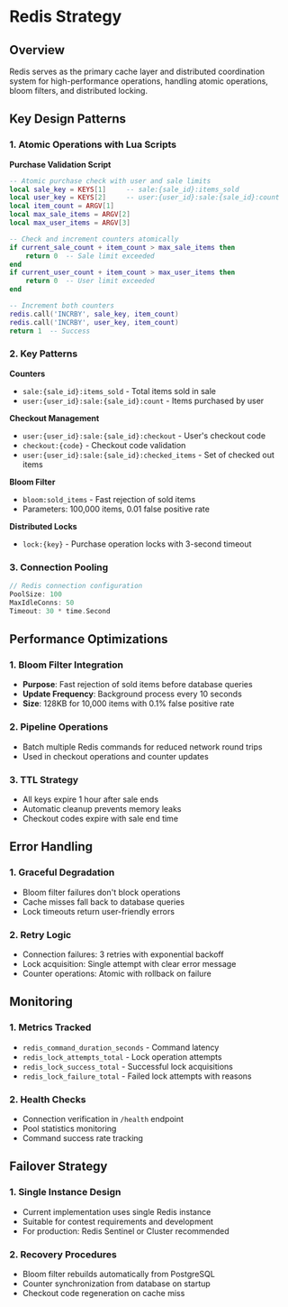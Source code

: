 # Redis Strategy

## Overview

Redis serves as the primary cache layer and distributed coordination system for high-performance operations, handling atomic operations, bloom filters, and distributed locking.

## Key Design Patterns

### 1. Atomic Operations with Lua Scripts

**Purchase Validation Script**
```lua
-- Atomic purchase check with user and sale limits
local sale_key = KEYS[1]     -- sale:{sale_id}:items_sold
local user_key = KEYS[2]     -- user:{user_id}:sale:{sale_id}:count
local item_count = ARGV[1]
local max_sale_items = ARGV[2]
local max_user_items = ARGV[3]

-- Check and increment counters atomically
if current_sale_count + item_count > max_sale_items then
    return 0  -- Sale limit exceeded
end
if current_user_count + item_count > max_user_items then
    return 0  -- User limit exceeded
end

-- Increment both counters
redis.call('INCRBY', sale_key, item_count)
redis.call('INCRBY', user_key, item_count)
return 1  -- Success
```

### 2. Key Patterns

**Counters**
- `sale:{sale_id}:items_sold` - Total items sold in sale
- `user:{user_id}:sale:{sale_id}:count` - Items purchased by user

**Checkout Management**
- `user:{user_id}:sale:{sale_id}:checkout` - User's checkout code
- `checkout:{code}` - Checkout code validation
- `user:{user_id}:sale:{sale_id}:checked_items` - Set of checked out items

**Bloom Filter**
- `bloom:sold_items` - Fast rejection of sold items
- Parameters: 100,000 items, 0.01 false positive rate

**Distributed Locks**
- `lock:{key}` - Purchase operation locks with 3-second timeout

### 3. Connection Pooling

```go
// Redis connection configuration
PoolSize: 100
MaxIdleConns: 50
Timeout: 30 * time.Second
```

## Performance Optimizations

### 1. Bloom Filter Integration
- **Purpose**: Fast rejection of sold items before database queries
- **Update Frequency**: Background process every 10 seconds
- **Size**: 128KB for 10,000 items with 0.1% false positive rate

### 2. Pipeline Operations
- Batch multiple Redis commands for reduced network round trips
- Used in checkout operations and counter updates

### 3. TTL Strategy
- All keys expire 1 hour after sale ends
- Automatic cleanup prevents memory leaks
- Checkout codes expire with sale end time

## Error Handling

### 1. Graceful Degradation
- Bloom filter failures don't block operations
- Cache misses fall back to database queries
- Lock timeouts return user-friendly errors

### 2. Retry Logic
- Connection failures: 3 retries with exponential backoff
- Lock acquisition: Single attempt with clear error message
- Counter operations: Atomic with rollback on failure

## Monitoring

### 1. Metrics Tracked
- `redis_command_duration_seconds` - Command latency
- `redis_lock_attempts_total` - Lock operation attempts
- `redis_lock_success_total` - Successful lock acquisitions
- `redis_lock_failure_total` - Failed lock attempts with reasons

### 2. Health Checks
- Connection verification in `/health` endpoint
- Pool statistics monitoring
- Command success rate tracking

## Failover Strategy

### 1. Single Instance Design
- Current implementation uses single Redis instance
- Suitable for contest requirements and development
- For production: Redis Sentinel or Cluster recommended

### 2. Recovery Procedures
- Bloom filter rebuilds automatically from PostgreSQL
- Counter synchronization from database on startup
- Checkout code regeneration on cache miss